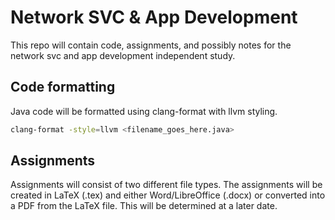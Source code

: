# Network SVC & App Development

This repo will contain code, assignments, and possibly notes for the network svc and app development independent study.

## Code formatting

Java code will be formatted using clang-format with llvm styling.

```bash
clang-format -style=llvm <filename_goes_here.java>
```

## Assignments
Assignments will consist of two different file types. The assignments will be created in LaTeX (.tex) and either Word/LibreOffice (.docx) or converted into a PDF from the LaTeX file. This will be determined at a later date.

